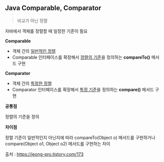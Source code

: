 ## Java Comparable, Comparator

> 비교가 아닌 정렬

자바에서 객체를 정렬할 때 일정한 기준이 필요



**Comparable**

- 객체 간의 <u>일반적인 정렬</u>
- Comparable 인터페이스를 확장해서 <u>정렬의 기준</u>을 정의하는 **compareTo()** 메서드 구현



**Comparator**

- 객체 간의 <u>특정한 정렬</u>
- Comparator 인터페이스를 확장해서 <u>특정 기준</u>을 정의하는 **compare()** 메서드 구현



**공통점**

정렬의 기준을 정의



**차이점**

정렬 기준이 일반적인지 아닌지에 따라 compareTo(Object o) 메서드를 구현하거나 compare(Object o1, Object o2) 메서드를 구현하는 차이



출처 : <https://jeong-pro.tistory.com/173>

